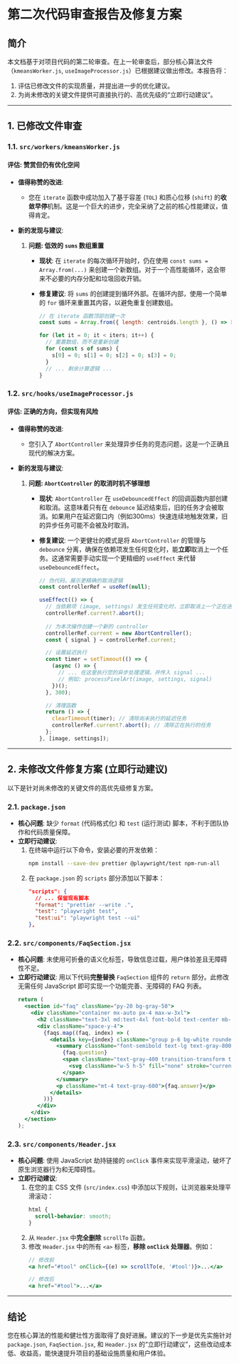 # 第二次代码审查报告及修复方案

## **简介**

本文档基于对项目代码的第二轮审查。在上一轮审查后，部分核心算法文件（`kmeansWorker.js`, `useImageProcessor.js`）已根据建议做出修改。本报告将：

1.  评估已修改文件的实现质量，并提出进一步的优化建议。
2.  为尚未修改的关键文件提供可直接执行的、高优先级的“立即行动建议”。

---

## **1. 已修改文件审查**

### **1.1. `src/workers/kmeansWorker.js`**

#### **评估: 赞赏但仍有优化空间**

*   **值得称赞的改进**:
    *   您在 `iterate` 函数中成功加入了基于容差 (`TOL`) 和质心位移 (`shift`) 的**收敛早停**机制。这是一个巨大的进步，完全采纳了之前的核心性能建议，值得肯定。

*   **新的发现与建议**:
    1.  **问题: 低效的 `sums` 数组重置**
        *   **现状**: 在 `iterate` 的每次循环开始时，仍在使用 `const sums = Array.from(...)` 来创建一个新数组。对于一个高性能循环，这会带来不必要的内存分配和垃圾回收开销。
        *   **修复建议**: 将 `sums` 的创建提到循环外部。在循环内部，使用一个简单的 `for` 循环来重置其内容，以避免重复创建数组。

            ```javascript
            // 在 iterate 函数顶部创建一次
            const sums = Array.from({ length: centroids.length }, () => [0, 0, 0, 0]);

            for (let it = 0; it < iters; it++) {
              // 重置数组，而不是重新创建
              for (const s of sums) {
                s[0] = 0; s[1] = 0; s[2] = 0; s[3] = 0;
              }
              // ... 剩余计算逻辑 ...
            }
            ```

### **1.2. `src/hooks/useImageProcessor.js`**

#### **评估: 正确的方向，但实现有风险**

*   **值得称赞的改进**:
    *   您引入了 `AbortController` 来处理异步任务的竞态问题，这是一个正确且现代的解决方案。

*   **新的发现与建议**:
    1.  **问题: `AbortController` 的取消时机不够理想**
        *   **现状**: `AbortController` 在 `useDebouncedEffect` 的回调函数内部创建和取消。这意味着只有在 `debounce` 延迟结束后，旧的任务才会被取消。如果用户在延迟窗口内（例如300ms）快速连续地触发效果，旧的异步任务可能不会被及时取消。
        *   **修复建议**: 一个更健壮的模式是将 `AbortController` 的管理与 `debounce` 分离，确保在依赖项发生任何变化时，能**立即**取消上一个任务。这通常需要手动实现一个更精细的 `useEffect` 来代替 `useDebouncedEffect`。

            ```javascript
            // 伪代码，展示更精确的取消逻辑
            const controllerRef = useRef(null);

            useEffect(() => {
              // 当依赖项 (image, settings) 发生任何变化时，立即取消上一个正在进行的请求
              controllerRef.current?.abort();
              
              // 为本次操作创建一个新的 controller
              controllerRef.current = new AbortController();
              const { signal } = controllerRef.current;

              // 设置延迟执行
              const timer = setTimeout(() => {
                (async () => {
                  // ... 在这里执行您的异步处理逻辑，并传入 signal ...
                  // 例如: processPixelArt(image, settings, signal)
                })();
              }, 300);

              // 清理函数
              return () => {
                clearTimeout(timer); // 清除尚未执行的延迟任务
                controllerRef.current?.abort(); // 清除正在执行的任务
              };
            }, [image, settings]);
            ```

---

## **2. 未修改文件修复方案 (立即行动建议)**

以下是针对尚未修改的关键文件的高优先级修复方案。

### **2.1. `package.json`**

*   **核心问题**: 缺少 `format` (代码格式化) 和 `test` (运行测试) 脚本，不利于团队协作和代码质量保障。
*   **立即行动建议**:
    1.  在终端中运行以下命令，安装必要的开发依赖：
        ```bash
        npm install --save-dev prettier @playwright/test npm-run-all
        ```
    2.  在 `package.json` 的 `scripts` 部分添加以下脚本：
        ```json
        "scripts": {
          // ... 保留现有脚本
          "format": "prettier --write .",
          "test": "playwright test",
          "test:ui": "playwright test --ui"
        },
        ```

### **2.2. `src/components/FaqSection.jsx`**

*   **核心问题**: 未使用可折叠的语义化标签，导致信息过载，用户体验差且无障碍性不足。
*   **立即行动建议**: 
    用以下代码**完整替换** `FaqSection` 组件的 `return` 部分。此修改无需任何 JavaScript 即可实现一个功能完善、无障碍的 FAQ 列表。
    ```jsx
    return (
      <section id="faq" className="py-20 bg-gray-50">
        <div className="container mx-auto px-4 max-w-3xl">
          <h2 className="text-3xl md:text-4xl font-bold text-center mb-12">Frequently Asked Questions</h2>
          <div className="space-y-4">
            {faqs.map((faq, index) => (
              <details key={index} className="group p-6 bg-white rounded-lg border border-gray-200 shadow-sm">
                <summary className="font-semibold text-lg text-gray-800 cursor-pointer list-none flex justify-between items-center">
                  {faq.question}
                  <span className="text-gray-400 transition-transform transform group-open:rotate-45">
                    <svg className="w-5 h-5" fill="none" stroke="currentColor" viewBox="0 0 24 24"><path strokeLinecap="round" strokeLinejoin="round" strokeWidth="2" d="M12 6v6m0 0v6m0-6h6m-6 0H6"></path></svg>
                  </span>
                </summary>
                <p className="mt-4 text-gray-600">{faq.answer}</p>
              </details>
            ))}
          </div>
        </div>
      </section>
    );
    ```

### **2.3. `src/components/Header.jsx`**

*   **核心问题**: 使用 JavaScript 劫持链接的 `onClick` 事件来实现平滑滚动，破坏了原生浏览器行为和无障碍性。
*   **立即行动建议**:
    1.  在您的主 CSS 文件 (`src/index.css`) 中添加以下规则，让浏览器来处理平滑滚动：
        ```css
        html {
          scroll-behavior: smooth;
        }
        ```
    2.  从 `Header.jsx` 中**完全删除** `scrollTo` 函数。
    3.  修改 `Header.jsx` 中的所有 `<a>` 标签，**移除 `onClick` 处理器**。例如：
        ```jsx
        // 修改前
        <a href="#tool" onClick={(e) => scrollTo(e, '#tool')}>...</a>
        
        // 修改后
        <a href="#tool">...</a>
        ```

---

## **结论**

您在核心算法的性能和健壮性方面取得了良好进展。建议的下一步是优先实施针对 `package.json`, `FaqSection.jsx`, 和 `Header.jsx` 的“立即行动建议”，这些改动成本低、收益高，能快速提升项目的基础设施质量和用户体验。